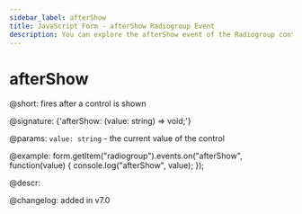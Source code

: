 ```yaml
---
sidebar_label: afterShow
title: JavaScript Form - afterShow Radiogroup Event 
description: You can explore the afterShow event of the Radiogroup control of Form in the documentation of the DHTMLX JavaScript UI library. Browse developer guides and API reference, try out code examples and live demos, and download a free 30-day evaluation version of DHTMLX Suite 7.
---
```


# afterShow

@short: fires after a control is shown

@signature: {'afterShow: (value: string) => void;'} 

@params:
`value: string` - the current value of the control

@example:
form.getItem("radiogroup").events.on("afterShow", function(value) {
    console.log("afterShow", value);
});

@descr:

@changelog: added in v7.0
